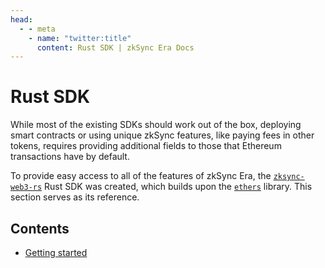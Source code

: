 ```yaml
---
head:
  - - meta
    - name: "twitter:title"
      content: Rust SDK | zkSync Era Docs
---
```


# Rust SDK

While most of the existing SDKs should work out of the box, deploying smart contracts or using unique zkSync features, like paying fees in other tokens, requires providing additional fields to those that Ethereum transactions have by default.

To provide easy access to all of the features of zkSync Era, the [`zksync-web3-rs`][sdk] Rust SDK was created, which builds upon the [`ethers`][ethers] library. This section serves as its reference.

## Contents

- [Getting started](./getting-started.md)

[sdk]: https://github.com/lambdaclass/zksync-web3-rs/
[ethers]: https://crates.io/crates/ethers
